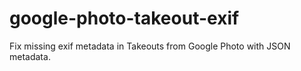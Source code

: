 # google-photo-takeout-exif
Fix missing exif metadata in Takeouts from Google Photo with JSON metadata.
